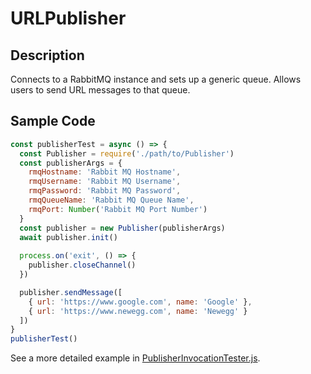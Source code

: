 # URLPublisher
## Description
Connects to a RabbitMQ instance and sets up a generic queue. Allows users to send URL messages to that queue.

## Sample Code
```js
const publisherTest = async () => {
  const Publisher = require('./path/to/Publisher')
  const publisherArgs = {
    rmqHostname: 'Rabbit MQ Hostname',
    rmqUsername: 'Rabbit MQ Username',
    rmqPassword: 'Rabbit MQ Password',
    rmqQueueName: 'Rabbit MQ Queue Name',
    rmqPort: Number('Rabbit MQ Port Number')
  }
  const publisher = new Publisher(publisherArgs)
  await publisher.init()
  
  process.on('exit', () => {
    publisher.closeChannel()
  })

  publisher.sendMessage([
    { url: 'https://www.google.com', name: 'Google' },
    { url: 'https://www.newegg.com', name: 'Newegg' }
  ])
}
publisherTest()
```

See a more detailed example in [PublisherInvocationTester.js](test/Publisher/PublisherInvocationTester.js).
